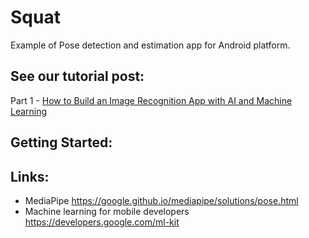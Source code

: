 # Squat

Example of Pose detection and estimation app for Android platform.

## See our tutorial post:
Part 1 - [How to Build an Image Recognition App with AI and Machine Learning](https://perpet.io/blog/how-to-build-an-image-recognition-app-a-step-by-step-tutorial-and-use-cases-examples/)

## Getting Started:

<TBD>

## Links:
- MediaPipe https://google.github.io/mediapipe/solutions/pose.html
- Machine learning for mobile developers https://developers.google.com/ml-kit

